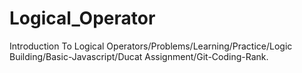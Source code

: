 # Logical_Operator
Introduction To Logical Operators/Problems/Learning/Practice/Logic Building/Basic-Javascript/Ducat Assignment/Git-Coding-Rank.
